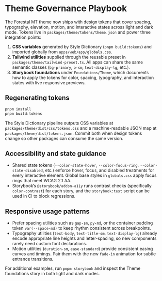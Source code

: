 # Theme Governance Playbook

The Forestal MT theme now ships with design tokens that cover spacing, typography, elevation, motion, and interactive
states across light and dark mode. Tokens live in `packages/theme/tokens/theme.json` and power three integration points:

1. **CSS variables** generated by Style Dictionary (`pnpm build:tokens`) and imported globally from
   `apps/web/app/globals.css`.
2. **Tailwind utilities** supplied through the reusable preset in `packages/theme/tailwind-preset.ts`. All apps can share
   the same semantic classes (`bg-primary`, `p-sm`, `text-display-lg`, etc.).
3. **Storybook foundations** under `Foundations/Theme`, which documents how to apply the tokens for color, spacing,
   typography, and interaction states with live responsive previews.

## Regenerating tokens

```bash
pnpm install
pnpm build:tokens
```

The Style Dictionary pipeline outputs CSS variables at `packages/theme/dist/css/tokens.css` and a machine-readable JSON
map at `packages/theme/dist/tokens.json`. Commit both when design tokens change so other packages can consume the same
version.

## Accessibility and state guidance

- Shared state tokens (`--color-state-hover`, `--color-focus-ring`, `--color-state-disabled`, etc.) enforce hover, focus,
  and disabled treatments for every interactive element. Global base styles in `globals.css` apply focus rings that meet
  WCAG 2.1 AA.
- Storybook’s `@storybook/addon-a11y` runs contrast checks (specifically `color-contrast`) for each story, and the
  `storybook:test` script can be used in CI to block regressions.

## Responsive usage patterns

- Prefer spacing utilities such as `gap-sm`, `py-md`, or the container padding token `var(--space-md)` to keep rhythm
  consistent across breakpoints.
- Typography utilities (`text-body`, `text-title-sm`, `text-display-lg`) already encode appropriate line heights and
  letter-spacing, so new components rarely need custom font declarations.
- Motion utilities (`duration-sm`, `ease-standard`) provide consistent easing curves and timings. Pair them with the new
  `fade-in` animation for subtle entrance transitions.

For additional examples, run `pnpm storybook` and inspect the Theme foundations story in both light and dark modes.
